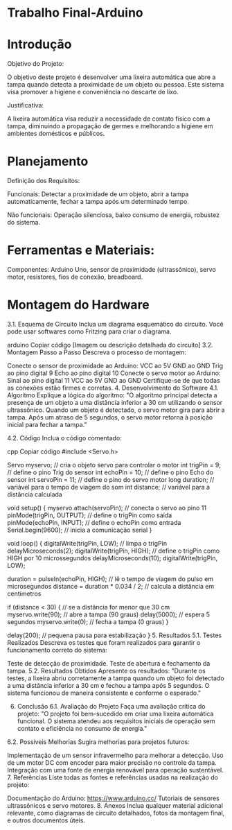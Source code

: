 # Trabalho Final-Arduino

# Introdução

Objetivo do Projeto:

O objetivo deste projeto é desenvolver uma lixeira automática que abre a tampa quando detecta a proximidade de um objeto ou pessoa. Este sistema visa promover a higiene e conveniência no descarte de lixo.

Justificativa:

A lixeira automática visa reduzir a necessidade de contato físico com a tampa, diminuindo a propagação de germes e melhorando a higiene em ambientes domésticos e públicos.

# Planejamento

Definição dos Requisitos:

Funcionais: Detectar a proximidade de um objeto, abrir a tampa automaticamente, fechar a tampa após um determinado tempo.

Não funcionais: Operação silenciosa, baixo consumo de energia, robustez do sistema.

# Ferramentas e Materiais:

Componentes: Arduino Uno, sensor de proximidade (ultrassônico), servo motor, resistores, fios de conexão, breadboard.

# Montagem do Hardware
3.1. Esquema de Circuito
Inclua um diagrama esquemático do circuito. Você pode usar softwares como Fritzing para criar o diagrama.

arduino
Copiar código
[Imagem ou descrição detalhada do circuito]
3.2. Montagem Passo a Passo
Descreva o processo de montagem:

Conecte o sensor de proximidade ao Arduino:
VCC ao 5V
GND ao GND
Trig ao pino digital 9
Echo ao pino digital 10
Conecte o servo motor ao Arduino:
Sinal ao pino digital 11
VCC ao 5V
GND ao GND
Certifique-se de que todas as conexões estão firmes e corretas.
4. Desenvolvimento do Software
4.1. Algoritmo
Explique a lógica do algoritmo:
"O algoritmo principal detecta a presença de um objeto a uma distância inferior a 30 cm utilizando o sensor ultrassônico. Quando um objeto é detectado, o servo motor gira para abrir a tampa. Após um atraso de 5 segundos, o servo motor retorna à posição inicial para fechar a tampa."

4.2. Código
Inclua o código comentado:

cpp
Copiar código
#include <Servo.h>

Servo myservo;  // cria o objeto servo para controlar o motor
int trigPin = 9;    // define o pino Trig do sensor
int echoPin = 10;   // define o pino Echo do sensor
int servoPin = 11;  // define o pino do servo motor
long duration;      // variável para o tempo de viagem do som
int distance;       // variável para a distância calculada

void setup() {
  myservo.attach(servoPin);  // conecta o servo ao pino 11
  pinMode(trigPin, OUTPUT);  // define o trigPin como saída
  pinMode(echoPin, INPUT);   // define o echoPin como entrada
  Serial.begin(9600);        // inicia a comunicação serial
}

void loop() {
  digitalWrite(trigPin, LOW);  // limpa o trigPin
  delayMicroseconds(2);
  digitalWrite(trigPin, HIGH); // define o trigPin como HIGH por 10 microssegundos
  delayMicroseconds(10);
  digitalWrite(trigPin, LOW);
  
  duration = pulseIn(echoPin, HIGH);  // lê o tempo de viagem do pulso em microsegundos
  distance = duration * 0.034 / 2;    // calcula a distância em centímetros
  
  if (distance < 30) {  // se a distância for menor que 30 cm
    myservo.write(90);  // abre a tampa (90 graus)
    delay(5000);        // espera 5 segundos
    myservo.write(0);   // fecha a tampa (0 graus)
  }
  
  delay(200);  // pequena pausa para estabilização
}
5. Resultados
5.1. Testes Realizados
Descreva os testes que foram realizados para garantir o funcionamento correto do sistema:

Teste de detecção de proximidade.
Teste de abertura e fechamento da tampa.
5.2. Resultados Obtidos
Apresente os resultados:
"Durante os testes, a lixeira abriu corretamente a tampa quando um objeto foi detectado a uma distância inferior a 30 cm e fechou a tampa após 5 segundos. O sistema funcionou de maneira consistente e conforme o esperado."

6. Conclusão
6.1. Avaliação do Projeto
Faça uma avaliação crítica do projeto:
"O projeto foi bem-sucedido em criar uma lixeira automática funcional. O sistema atendeu aos requisitos iniciais de operação sem contato e eficiência no consumo de energia."

6.2. Possíveis Melhorias
Sugira melhorias para projetos futuros:

Implementação de um sensor infravermelho para melhorar a detecção.
Uso de um motor DC com encoder para maior precisão no controle da tampa.
Integração com uma fonte de energia renovável para operação sustentável.
7. Referências
Liste todas as fontes e referências usadas na realização do projeto:

Documentação do Arduino: https://www.arduino.cc/
Tutoriais de sensores ultrassônicos e servo motores.
8. Anexos
Inclua qualquer material adicional relevante, como diagramas de circuito detalhados, fotos da montagem final, e outros documentos úteis.

